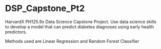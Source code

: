 # DSP_Capstone_Pt2

HarvardX PH125.9x Data Science Capstone Project.  Use data science skills to develop a model that can predict diabetes diagnoses using early health predictors.

Methods used are Linear Regression and Random Forest Classifier